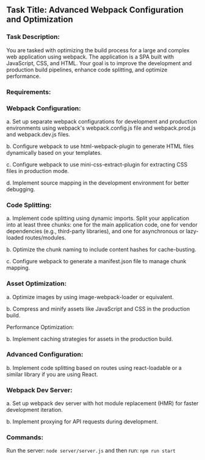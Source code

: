 ## Task Title: Advanced Webpack Configuration and Optimization

### Task Description:

You are tasked with optimizing the build process for a large and complex web application using webpack. The application is a SPA built with JavaScript, CSS, and HTML. 
Your goal is to improve the development and production build pipelines, enhance code splitting, and optimize performance.

### Requirements:

### Webpack Configuration:

a. Set up separate webpack configurations for development and production environments using webpack's webpack.config.js file and webpack.prod.js and webpack.dev.js files.

b. Configure webpack to use html-webpack-plugin to generate HTML files dynamically based on your templates.

c. Configure webpack to use mini-css-extract-plugin for extracting CSS files in production mode.

d. Implement source mapping in the development environment for better debugging.

### Code Splitting:

a. Implement code splitting using dynamic imports. Split your application into at least three chunks: one for the main application code, one for vendor dependencies (e.g., third-party libraries), and one for asynchronous or lazy-loaded routes/modules.

b. Optimize the chunk naming to include content hashes for cache-busting.

c. Configure webpack to generate a manifest.json file to manage chunk mapping.

### Asset Optimization:

a. Optimize images by using image-webpack-loader or equivalent.

b. Compress and minify assets like JavaScript and CSS in the production build.

[//]: # (c. Implement creating optimized SVG sprites by using svg-chunk-webpack-plugin or equivalent)

[//]: # (d. Implement img convertor jpg/png to webp)

[//]: # (e. Implement tree shaking to remove unused code.)


Performance Optimization:

[//]: # (a. Set up performance budgets to prevent assets from growing too large.)

b. Implement caching strategies for assets in the production build.

### Advanced Configuration:

[//]: # (a. Create environment-specific configuration files &#40;e.g., .env.development and .env.production&#41; and use dotenv-webpack to load environment variables.)

b. Implement code splitting based on routes using react-loadable or a similar library if you are using React.

### Webpack Dev Server:

a. Set up webpack dev server with hot module replacement (HMR) for faster development iteration.

b. Implement proxying for API requests during development.

### Commands:
Run the server: 
```node server/server.js```
and then run:
```npm run start```